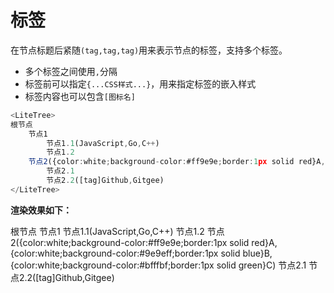 # 标签

在节点标题后紧随`(tag,tag,tag)`用来表示节点的标签，支持多个标签。

- 多个标签之间使用`,`分隔
- 标签前可以指定`{...CSS样式...}`，用来指定标签的嵌入样式
- 标签内容也可以包含`[图标名]`

```ts
<LiteTree>
根节点
    节点1                     
        节点1.1(JavaScript,Go,C++)
        节点1.2
    节点2({color:white;background-color:#ff9e9e;border:1px solid red}A,{color:white;background-color:#9e9eff;border:1px solid blue}B,{color:white;background-color:#bfffbf;border:1px solid green}C)                     
        节点2.1
        节点2.2([tag]Github,Gitgee)
</LiteTree>
```

**渲染效果如下：**

<LiteTree>
根节点
    节点1                     
        节点1.1(JavaScript,Go,C++)
        节点1.2
    节点2({color:white;background-color:#ff9e9e;border:1px solid red}A,{color:white;background-color:#9e9eff;border:1px solid blue}B,{color:white;background-color:#bfffbf;border:1px solid green}C)                     
        节点2.1
        节点2.2([tag]Github,Gitgee)
</LiteTree>
